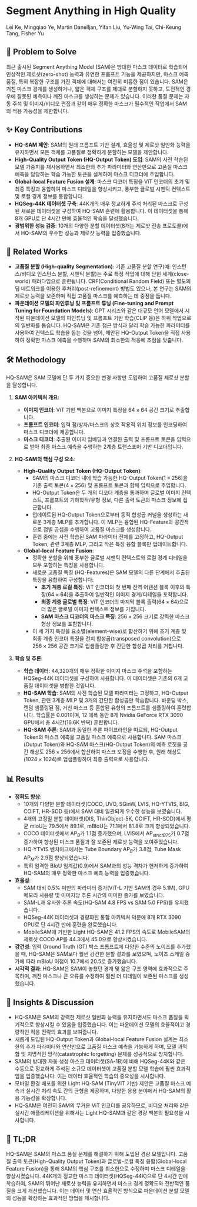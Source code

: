 # Segment Anything in High Quality
Lei Ke, Mingqiao Ye, Martin Danelljan, Yifan Liu, Yu-Wing Tai, Chi-Keung Tang, Fisher Yu

## 🧩 Problem to Solve
최근 출시된 Segment Anything Model (SAM)은 방대한 마스크 데이터로 학습되어 인상적인 제로샷(zero-shot) 능력과 유연한 프롬프트 기능을 제공하지만, 마스크 예측 품질, 특히 복잡한 구조를 가진 객체에 대해서는 여전히 미흡한 점이 있습니다. SAM은 거친 마스크 경계를 생성하거나, 얇은 객체 구조를 제대로 분할하지 못하고, 도전적인 경우에 잘못된 예측이나 깨진 마스크를 생성하는 문제가 있습니다. 이러한 품질 문제는 자동 주석 및 이미지/비디오 편집과 같이 매우 정확한 마스크가 필수적인 작업에서 SAM의 적용 가능성을 제한합니다.

## ✨ Key Contributions
*   **HQ-SAM 제안**: SAM의 원래 프롬프트 기반 설계, 효율성 및 제로샷 일반화 능력을 유지하면서 모든 객체를 고품질로 정확하게 분할하는 모델을 제안합니다.
*   **High-Quality Output Token (HQ-Output Token) 도입**: SAM의 사전 학습된 모델 가중치를 재사용하면서 최소한의 추가 파라미터와 연산만으로 고품질 마스크 예측을 담당하는 학습 가능한 토큰을 설계하여 마스크 디코더에 주입합니다.
*   **Global-local Feature Fusion 설계**: 마스크 디코더 특징을 ViT 인코더의 초기 및 최종 특징과 융합하여 마스크 디테일을 향상시키고, 풍부한 글로벌 시맨틱 컨텍스트 및 로컬 경계 정보를 통합합니다.
*   **HQSeg-44K 데이터셋 구축**: 44K개의 매우 정교하게 주석 처리된 마스크로 구성된 새로운 데이터셋을 구성하여 HQ-SAM 훈련에 활용합니다. 이 데이터셋을 통해 8개 GPU로 단 4시간 만에 효율적인 학습을 달성했습니다.
*   **광범위한 성능 검증**: 10개의 다양한 분할 데이터셋(8개는 제로샷 전송 프로토콜)에서 HQ-SAM의 우수한 성능과 제로샷 능력을 입증했습니다.

## 📎 Related Works
*   **고품질 분할 (High-quality Segmentation)**: 기존 고품질 분할 연구(예: 인스턴스/비디오 인스턴스 분할, 시맨틱 분할)는 주로 특정 작업에 대해 닫힌 세계(close-world) 패러다임으로 훈련됩니다. CRF(Conditional Random Field) 또는 별도의 딥 네트워크를 이용한 후처리(post-refinement) 방법도 있으나, 본 연구는 SAM의 제로샷 능력을 보존하며 직접 고품질 마스크를 예측하는 데 중점을 둡니다.
*   **파운데이션 모델의 파인튜닝 및 프롬프트 튜닝 (Fine-tuning and Prompt Tuning for Foundation Models)**: GPT 시리즈와 같은 대규모 언어 모델에서 시작된 파운데이션 모델의 파인튜닝 및 프롬프트 기반 학습(CLIP 등)은 하위 작업으로의 일반화를 돕습니다. HQ-SAM은 기존 접근 방식과 달리 학습 가능한 파라미터를 사용하여 컨텍스트 학습을 돕는 것을 넘어, 제안된 HQ-Output Token을 직접 사용하여 정확한 마스크 예측을 수행하며 SAM의 최소한의 적응에 초점을 맞춥니다.

## 🛠️ Methodology
HQ-SAM은 SAM 모델에 단 두 가지 중요한 변경 사항만 도입하여 고품질 제로샷 분할을 달성합니다.

1.  **SAM 아키텍처 개요**:
    *   **이미지 인코더**: ViT 기반 백본으로 이미지 특징을 $64 \times 64$ 공간 크기로 추출합니다.
    *   **프롬프트 인코더**: 입력 점/상자/마스크의 상호 작용적 위치 정보를 인코딩하여 마스크 디코더에 제공합니다.
    *   **마스크 디코더**: 추출된 이미지 임베딩과 연결된 출력 및 프롬프트 토큰을 입력으로 받아 최종 마스크 예측을 수행하는 2계층 트랜스포머 기반 디코더입니다.

2.  **HQ-SAM의 핵심 구성 요소**:
    *   **High-Quality Output Token (HQ-Output Token)**:
        *   SAM의 마스크 디코더 내에 학습 가능한 HQ-Output Token($1 \times 256$)을 기존 출력 토큰($4 \times 256$) 및 프롬프트 토큰과 함께 입력으로 주입합니다.
        *   HQ-Output Token은 두 개의 디코더 계층을 통과하며 글로벌 이미지 컨텍스트, 프롬프트의 기하학적/유형 정보, 다른 출력 토큰의 마스크 정보에 접근합니다.
        *   업데이트된 HQ-Output Token으로부터 동적 합성곱 커널을 생성하는 새로운 3계층 MLP를 추가합니다. 이 MLP는 융합된 HQ-Feature와 공간적으로 점별 곱셈을 수행하여 고품질 마스크를 생성합니다.
        *   훈련 중에는 사전 학습된 SAM 파라미터 전체를 고정하고, HQ-Output Token, 관련 3계층 MLP, 그리고 작은 특징 융합 블록만 업데이트합니다.
    *   **Global-local Feature Fusion**:
        *   정확한 분할을 위해 풍부한 글로벌 시맨틱 컨텍스트와 로컬 경계 디테일을 모두 포함하는 특징을 사용합니다.
        *   새로운 고품질 특징 (HQ-Features)은 SAM 모델의 다른 단계에서 추출된 특징을 융합하여 구성합니다:
            *   **초기 계층 로컬 특징**: ViT 인코더의 첫 번째 전역 어텐션 블록 이후의 특징($64 \times 64$)을 추출하여 일반적인 이미지 경계/디테일을 포착합니다.
            *   **최종 계층 글로벌 특징**: ViT 인코더의 마지막 블록 출력($64 \times 64$)으로 더 많은 글로벌 이미지 컨텍스트 정보를 가집니다.
            *   **SAM 마스크 디코더의 마스크 특징**: $256 \times 256$ 크기로 강력한 마스크 형상 정보를 포함합니다.
        *   이 세 가지 특징을 요소별(element-wise)로 합산하기 위해 초기 계층 및 최종 계층 인코더 특징을 전치 합성곱(transposed convolution)으로 $256 \times 256$ 공간 크기로 업샘플링한 후 간단한 합성곱 처리를 거칩니다.

3.  **학습 및 추론**:
    *   **학습 데이터**: 44,320개의 매우 정확한 이미지 마스크 주석을 포함하는 HQSeg-44K 데이터셋을 구성하여 사용합니다. 이 데이터셋은 기존의 6개 고품질 데이터셋을 병합한 것입니다.
    *   **HQ-SAM 학습**: SAM의 사전 학습된 모델 파라미터는 고정하고, HQ-Output Token, 관련 3계층 MLP 및 3개의 간단한 합성곱만 학습합니다. 바운딩 박스, 랜덤 샘플링된 점, 거친 마스크 등 혼합된 유형의 프롬프트를 샘플링하여 훈련합니다. 학습률은 $0.001$이며, 12 에폭 동안 8개 Nvidia GeForce RTX 3090 GPU에서 총 4시간(16.6K 반복) 훈련합니다.
    *   **HQ-SAM 추론**: SAM과 동일한 추론 파이프라인을 따르되, HQ-Output Token의 마스크 예측을 고품질 마스크 예측으로 사용합니다. SAM 마스크(Output Token)와 HQ-SAM 마스크(HQ-Output Token)의 예측 로짓을 공간 해상도 $256 \times 256$에서 합산하여 마스크 보정을 수행한 후, 원래 해상도($1024 \times 1024$)로 업샘플링하여 최종 출력으로 사용합니다.

## 📊 Results
*   **정확도 향상**:
    *   10개의 다양한 분할 데이터셋(COCO, UVO, SGinW, LVIS, HQ-YTVIS, BIG, COIFT, HR-SOD 등)에서 SAM 대비 일관되게 우수한 성능을 보였습니다.
    *   4개의 고정밀 분할 데이터셋(DIS, ThinObject-5K, COIFT, HR-SOD)에서 평균 mIoU는 $79.5$에서 $89.1$로, mBIoU는 $71.1$에서 $81.8$로 크게 향상되었습니다.
    *   COCO 데이터셋에서 AP$_{B}$가 $1.1$점 증가했으며, LVIS에서 AP$_{strictB75}$가 $0.7$점 증가하여 향상된 마스크 품질과 잘 보존된 제로샷 능력을 보여주었습니다.
    *   HQ-YTVIS 벤치마크에서는 Tube Boundary AP$_{B}$가 $3.8$점, Tube Mask AP$_{M}$가 $2.9$점 향상되었습니다.
    *   특히 엄격한 BIoU 임계값($0.9$)에서 SAM과의 성능 격차가 현저하게 증가하여 HQ-SAM의 매우 정확한 마스크 예측 능력을 입증했습니다.
*   **효율성**:
    *   SAM 대비 $0.5\%$ 미만의 파라미터 증가(ViT-L 기반 SAM의 경우 $5.1$M), GPU 메모리 사용량 및 이미지당 추론 시간의 미미한 증가를 보였습니다.
    *   SAM-L과 유사한 추론 속도(HQ-SAM $4.8$ FPS vs SAM $5.0$ FPS)를 유지했습니다.
    *   HQSeg-44K 데이터셋과 경량화된 통합 아키텍처 덕분에 8개 RTX 3090 GPU로 단 4시간 만에 훈련을 완료했습니다.
    *   MobileSAM에 기반한 Light HQ-SAM은 $41.2$ FPS의 속도로 MobileSAM의 제로샷 COCO AP를 $44.3$에서 $45.0$으로 향상시켰습니다.
*   **강건성**: 입력 Ground Truth (GT) 박스 프롬프트에 다양한 수준의 노이즈를 추가했을 때, HQ-SAM은 SAM보다 훨씬 강건한 분할 결과를 보였으며, 노이즈 스케일 증가에 따라 mBIoU 이점이 $10.7$에서 $20.5$로 증가했습니다.
*   **시각적 결과**: HQ-SAM은 SAM이 놓쳤던 경계 및 얇은 구조 영역에 효과적으로 주목하며, 깨진 마스크나 큰 오류를 수정하여 훨씬 더 디테일이 보존된 마스크를 생성했습니다.

## 🧠 Insights & Discussion
*   HQ-SAM은 SAM의 강력한 제로샷 일반화 능력을 유지하면서도 마스크 품질을 획기적으로 향상시킬 수 있음을 입증했습니다. 이는 파운데이션 모델의 효율적이고 경량적인 적응 전략의 효과를 보여줍니다.
*   새롭게 도입된 HQ-Output Token과 Global-local Feature Fusion 설계는 최소한의 추가 파라미터와 연산만으로 고품질 마스크 예측을 가능하게 하며, 모델 과적합 및 치명적인 망각(catastrophic forgetting) 문제를 성공적으로 방지합니다.
*   SAM의 방대한 자동 생성 마스크 데이터셋(SA-1B)에 비해 HQSeg-44K와 같은 수동으로 정교하게 주석된 소규모 데이터셋이 고품질 분할 모델 학습에 훨씬 효과적임을 입증했습니다. 이는 데이터 효율적인 학습의 중요성을 시사합니다.
*   모바일 환경 배포를 위한 Light HQ-SAM (TinyViT 기반) 제안은 고품질 마스크 예측과 실시간 처리 속도 간의 균형을 제공하며, 다양한 응용 분야에서 HQ-SAM의 활용 가능성을 확장합니다.
*   HQ-SAM은 여전히 SAM의 무거운 ViT 인코더를 공유하므로, 비디오 처리와 같은 실시간 애플리케이션을 위해서는 Light HQ-SAM과 같은 경량 백본의 필요성을 시사합니다.

## 📌 TL;DR
HQ-SAM은 SAM의 마스크 품질 문제를 해결하기 위해 도입된 경량 모델입니다. 고품질 출력 토큰(High-Quality Output Token)과 글로벌-로컬 특징 융합(Global-local Feature Fusion)을 통해 SAM의 핵심 구조를 최소한으로 수정하며 마스크 디테일을 향상시켰습니다. 44K개의 정교한 마스크 데이터셋(HQSeg-44K)으로 단 4시간 만에 학습하여, SAM의 뛰어난 제로샷 능력을 유지하면서 마스크 경계 정확도와 전반적인 품질을 크게 개선했습니다. 이는 데이터 및 연산 효율적인 방식으로 파운데이션 분할 모델의 성능을 확장하는 효과적인 방법을 제시합니다.